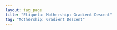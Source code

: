 ```yaml
---
layout: tag_page
title: "Etiqueta: Mothership: Gradient Descent"
tag: "Mothership: Gradient Descent"
---
```

